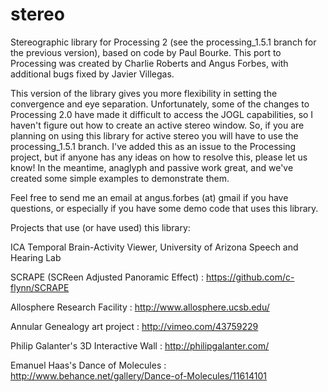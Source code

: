 stereo
======

Stereographic library for Processing 2 (see the processing_1.5.1 branch for the previous version), based on code by Paul Bourke. This port to Processing was created by Charlie Roberts and Angus Forbes, with additional bugs fixed by Javier Villegas.

This version of the library gives you more flexibility in setting the convergence and eye separation. Unfortunately, some of the changes to Processing 2.0 have made it difficult to access the JOGL capabilities, so I haven't figure out how to create an active stereo window. So, if you are planning on using this library for active stereo you will have to use the processing_1.5.1 branch. I've added this as an issue to the Processing project, but if anyone has any ideas on how to resolve this, please let us know! In the meantime, anaglyph and passive work great, and we've created some simple examples to demonstrate them.

Feel free to send me an email at angus.forbes (at) gmail if you have questions, or especially if you have some demo code that uses this library.

Projects that use (or have used) this library:

ICA Temporal Brain-Activity Viewer, University of Arizona Speech and Hearing Lab

SCRAPE (SCReen Adjusted Panoramic Effect) : https://github.com/c-flynn/SCRAPE

Allosphere Research Facility : http://www.allosphere.ucsb.edu/

Annular Genealogy art project : http://vimeo.com/43759229

Philip Galanter's 3D Interactive Wall : http://philipgalanter.com/

Emanuel Haas's Dance of Molecules : http://www.behance.net/gallery/Dance-of-Molecules/11614101


